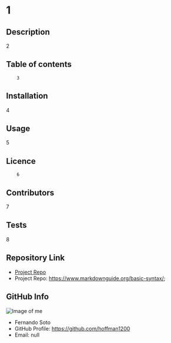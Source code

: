 
# **1**

## Description 

2

## Table of contents

        3

## Installation

4

## Usage

5

## Licence

        6

## Contributors

7

## Tests

8


## Repository Link

- [Project Repo](https://www.markdownguide.org/basic-syntax/)
- Project Repo: https://www.markdownguide.org/basic-syntax/;

## GitHub Info 

![Image of me](https://avatars1.githubusercontent.com/u/61527225?v=4)
- Fernando Soto
- GitHub Profile: https://github.com/hoffman1200
- Email: null

